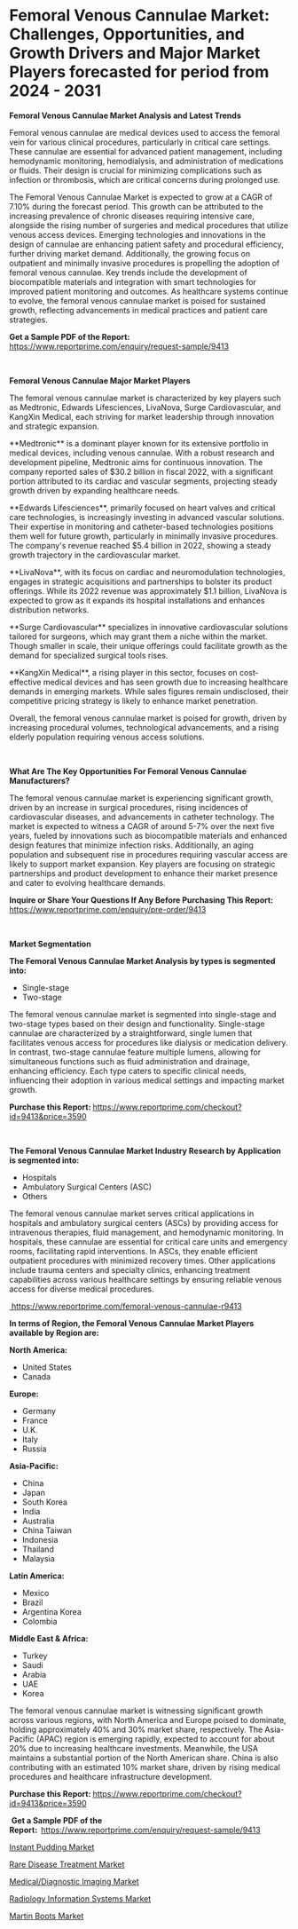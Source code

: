 <p><h1>Femoral Venous Cannulae Market: Challenges, Opportunities, and Growth Drivers and Major Market Players forecasted for period from 2024 - 2031</h1></p><p><strong>Femoral Venous Cannulae Market Analysis and Latest Trends</strong></p>
<p><p>Femoral venous cannulae are medical devices used to access the femoral vein for various clinical procedures, particularly in critical care settings. These cannulae are essential for advanced patient management, including hemodynamic monitoring, hemodialysis, and administration of medications or fluids. Their design is crucial for minimizing complications such as infection or thrombosis, which are critical concerns during prolonged use.</p><p>The Femoral Venous Cannulae Market is expected to grow at a CAGR of 7.10% during the forecast period. This growth can be attributed to the increasing prevalence of chronic diseases requiring intensive care, alongside the rising number of surgeries and medical procedures that utilize venous access devices. Emerging technologies and innovations in the design of cannulae are enhancing patient safety and procedural efficiency, further driving market demand. Additionally, the growing focus on outpatient and minimally invasive procedures is propelling the adoption of femoral venous cannulae. Key trends include the development of biocompatible materials and integration with smart technologies for improved patient monitoring and outcomes. As healthcare systems continue to evolve, the femoral venous cannulae market is poised for sustained growth, reflecting advancements in medical practices and patient care strategies.</p></p>
<p><strong>Get a Sample PDF of the Report:&nbsp;</strong> <a href="https://www.reportprime.com/enquiry/request-sample/9413">https://www.reportprime.com/enquiry/request-sample/9413</a></p>
<p>&nbsp;</p>
<p><strong>Femoral Venous Cannulae Major Market Players</strong></p>
<p><p>The femoral venous cannulae market is characterized by key players such as Medtronic, Edwards Lifesciences, LivaNova, Surge Cardiovascular, and KangXin Medical, each striving for market leadership through innovation and strategic expansion.</p><p>**Medtronic** is a dominant player known for its extensive portfolio in medical devices, including venous cannulae. With a robust research and development pipeline, Medtronic aims for continuous innovation. The company reported sales of $30.2 billion in fiscal 2022, with a significant portion attributed to its cardiac and vascular segments, projecting steady growth driven by expanding healthcare needs.</p><p>**Edwards Lifesciences**, primarily focused on heart valves and critical care technologies, is increasingly investing in advanced vascular solutions. Their expertise in monitoring and catheter-based technologies positions them well for future growth, particularly in minimally invasive procedures. The company's revenue reached $5.4 billion in 2022, showing a steady growth trajectory in the cardiovascular market.</p><p>**LivaNova**, with its focus on cardiac and neuromodulation technologies, engages in strategic acquisitions and partnerships to bolster its product offerings. While its 2022 revenue was approximately $1.1 billion, LivaNova is expected to grow as it expands its hospital installations and enhances distribution networks.</p><p>**Surge Cardiovascular** specializes in innovative cardiovascular solutions tailored for surgeons, which may grant them a niche within the market. Though smaller in scale, their unique offerings could facilitate growth as the demand for specialized surgical tools rises.</p><p>**KangXin Medical**, a rising player in this sector, focuses on cost-effective medical devices and has seen growth due to increasing healthcare demands in emerging markets. While sales figures remain undisclosed, their competitive pricing strategy is likely to enhance market penetration.</p><p>Overall, the femoral venous cannulae market is poised for growth, driven by increasing procedural volumes, technological advancements, and a rising elderly population requiring venous access solutions.</p></p>
<p>&nbsp;</p>
<p><strong>What Are The Key Opportunities For Femoral Venous Cannulae Manufacturers?</strong></p>
<p><p>The femoral venous cannulae market is experiencing significant growth, driven by an increase in surgical procedures, rising incidences of cardiovascular diseases, and advancements in catheter technology. The market is expected to witness a CAGR of around 5-7% over the next five years, fueled by innovations such as biocompatible materials and enhanced design features that minimize infection risks. Additionally, an aging population and subsequent rise in procedures requiring vascular access are likely to support market expansion. Key players are focusing on strategic partnerships and product development to enhance their market presence and cater to evolving healthcare demands.</p></p>
<p><strong>Inquire or Share Your Questions If Any Before Purchasing This Report:</strong> <a href="https://www.reportprime.com/enquiry/pre-order/9413">https://www.reportprime.com/enquiry/pre-order/9413</a></p>
<p>&nbsp;</p>
<p><strong>Market Segmentation</strong></p>
<p><strong>The Femoral Venous Cannulae Market Analysis by types is segmented into:</strong></p>
<p><ul><li>Single-stage</li><li>Two-stage</li></ul></p>
<p><p>The femoral venous cannulae market is segmented into single-stage and two-stage types based on their design and functionality. Single-stage cannulae are characterized by a straightforward, single lumen that facilitates venous access for procedures like dialysis or medication delivery. In contrast, two-stage cannulae feature multiple lumens, allowing for simultaneous functions such as fluid administration and drainage, enhancing efficiency. Each type caters to specific clinical needs, influencing their adoption in various medical settings and impacting market growth.</p></p>
<p><strong>Purchase this Report:&nbsp;</strong><a href="https://www.reportprime.com/checkout?id=9413&price=3590">https://www.reportprime.com/checkout?id=9413&price=3590</a></p>
<p>&nbsp;</p>
<p><strong>The Femoral Venous Cannulae Market Industry Research by Application is segmented into:</strong></p>
<p><ul><li>Hospitals</li><li>Ambulatory Surgical Centers (ASC)</li><li>Others</li></ul></p>
<p><p>The femoral venous cannulae market serves critical applications in hospitals and ambulatory surgical centers (ASCs) by providing access for intravenous therapies, fluid management, and hemodynamic monitoring. In hospitals, these cannulae are essential for critical care units and emergency rooms, facilitating rapid interventions. In ASCs, they enable efficient outpatient procedures with minimized recovery times. Other applications include trauma centers and specialty clinics, enhancing treatment capabilities across various healthcare settings by ensuring reliable venous access for diverse medical procedures.</p></p>
<p><a href="https://www.reportprime.com/femoral-venous-cannulae-r9413">&nbsp;https://www.reportprime.com/femoral-venous-cannulae-r9413</a></p>
<p><strong>In terms of Region, the Femoral Venous Cannulae Market Players available by Region are:</strong></p>
<p>
    <p> <strong> North America: </strong>
        <ul>
            <li>United States</li>
            <li>Canada</li>
        </ul>
        </p> 
    <p> <strong> Europe: </strong>
        <ul>
            <li>Germany</li>
            <li>France</li>
            <li>U.K.</li>
            <li>Italy</li>
            <li>Russia</li>
        </ul>
        </p> 
    <p> <strong> Asia-Pacific: </strong>
        <ul>
            <li>China</li>
            <li>Japan</li>
            <li>South Korea</li>
            <li>India</li>
            <li>Australia</li>
            <li>China Taiwan</li>
            <li>Indonesia</li>
            <li>Thailand</li>
            <li>Malaysia</li>
        </ul>
        </p> 
    <p> <strong> Latin America: </strong>
        <ul>
            <li>Mexico</li>
            <li>Brazil</li>
            <li>Argentina Korea</li>
            <li>Colombia</li>
        </ul>
        </p> 
    <p> <strong> Middle East & Africa: </strong>
        <ul>
            <li>Turkey</li>
            <li>Saudi</li>
            <li>Arabia</li>
            <li>UAE</li>
            <li>Korea</li>
        </ul>
    </p>
    </p>
<p><p>The femoral venous cannulae market is witnessing significant growth across various regions, with North America and Europe poised to dominate, holding approximately 40% and 30% market share, respectively. The Asia-Pacific (APAC) region is emerging rapidly, expected to account for about 20% due to increasing healthcare investments. Meanwhile, the USA maintains a substantial portion of the North American share. China is also contributing with an estimated 10% market share, driven by rising medical procedures and healthcare infrastructure development.</p></p>
<p><strong>Purchase this Report: </strong><a href="https://www.reportprime.com/checkout?id=9413&price=3590">https://www.reportprime.com/checkout?id=9413&price=3590</a></p>
<p>&nbsp;<strong>Get a Sample PDF of the Report:&nbsp;&nbsp;</strong><a href="https://www.reportprime.com/enquiry/request-sample/9413">https://www.reportprime.com/enquiry/request-sample/9413</a></p>
<p><strong></strong></p>
<p><p><a href="https://issuu.com/reportprime-2/docs/instant-pudding-market-size-2030.pp_4b7b8119f077b2">Instant Pudding Market</a></p><p><a href="https://www.linkedin.com/pulse/global-rare-disease-treatment-market-opportunities-challenges2024-c7knc?trackingId=54Prfat7SaiK1QckkEwKTg%3D%3D">Rare Disease Treatment Market</a></p><p><a href="https://medium.com/@neilrogers69/the-medical-diagnostic-imaging-market-is-experiencing-higher-than-anticipated-demand-compared-to-dd66d725beba">Medical/Diagnostic Imaging Market</a></p><p><a href="https://www.linkedin.com/pulse/navigating-radiology-information-systems-market-expert-xtvxc?trackingId=DZ46i%2BtaTkG6HZzJ%2B7R8Fg%3D%3D">Radiology Information Systems Market</a></p><p><a href="https://issuu.com/reportprime-2/docs/martin-boots-market-size-2030.pptx_507e4e52f1e738">Martin Boots Market</a></p></p>